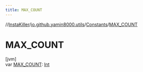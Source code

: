 ```yaml
---
title: MAX_COUNT
---
```

//[InstaKiller](../../../index.html)/[io.github.yamin8000.utils](../index.html)/[Constants](index.html)/[MAX_COUNT](-m-a-x_-c-o-u-n-t.html)



# MAX_COUNT



[jvm]\
var [MAX_COUNT](-m-a-x_-c-o-u-n-t.html): [Int](https://kotlinlang.org/api/latest/jvm/stdlib/kotlin/-int/index.html)




